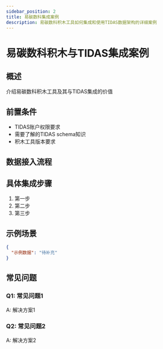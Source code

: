 ```yaml
---
sidebar_position: 2
title: 易碳数科集成案例
description: 易碳数科积木工具如何集成和使用TIDAS数据架构的详细案例
---
```


# 易碳数科积木与TIDAS集成案例

## 概述

介绍易碳数科积木工具及其与TIDAS集成的价值

## 前置条件

- TIDAS账户权限要求
- 需要了解的TIDAS schema知识
- 积木工具版本要求

## 数据接入流程

## 具体集成步骤

1. 第一步
2. 第二步
3. 第三步

## 示例场景

```json
{
  "示例数据": "待补充"
}
```

## 常见问题

### Q1: 常见问题1

A: 解决方案1

### Q2: 常见问题2

A: 解决方案2
